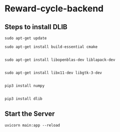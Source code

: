 # Reward-cycle-backend
## Steps to install DLIB
```
sudo apt-get update

sudo apt-get install build-essential cmake


sudo apt-get install libopenblas-dev liblapack-dev


sudo apt-get install libx11-dev libgtk-3-dev


pip3 install numpy


pip3 install dlib
```
## Start the Server
```
uvicorn main:app --reload
```



